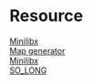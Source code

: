 <h1>Resource</h1>
<a href="https://github.com/qst0/ft_libgfx">Minilibx</a><br>
<a href="https://github.com/ELmounikor/42-So_long-random-map-generator">Map generator</a><br>
<a href="https://github.com/codam-coding-college/MLX42">Minilibx</a><br>
<a href="https://beautiful-wrench-c54.notion.site/SO_LONG-f4ffa8dbef3740ce9f94bfc058472c97">SO_LONG</a>
